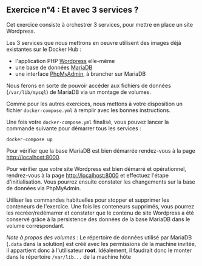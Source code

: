 ## Exercice n°4 : Et avec 3 services ?

Cet exercice consiste à orchestrer 3 services, pour mettre en place un site Wordpress.

Les 3 services que nous mettrons en oeuvre utilisent des images déjà existantes sur le Docker Hub :

  - l'application PHP [Wordpress](https://hub.docker.com/_/wordpress/) elle-même
  - une base de données [MariaDB](https://hub.docker.com/_/mariadb/)
  - une interface [PhpMyAdmin](https://hub.docker.com/r/phpmyadmin/phpmyadmin/), à brancher sur MariaDB

Nous ferons en sorte de pouvoir accéder aux fichiers de données (`/var/lib/mysql`) de MariaDB via un montage de volumes.

Comme pour les autres exercices, nous mettons à votre disposition un fichier `docker-compose.yml` à remplir avec les bonnes instructions.

Une fois votre `docker-compose.yml` finalisé, vous pouvez lancer la commande suivante pour démarrer tous les services :
```
docker-compose up
```

Pour vérifier que la base MariaDB est bien démarrée rendez-vous à la page [http://localhost:8000](http://localhost:8080).

Pour vérifier que votre site Wordpress est bien démarré et opérationnel, rendrez-vous à la page [http://localhost:8000](http://localhost:8000) et effectuez l'étape d'initialisation. Vous pourrez ensuite constater les changements sur la base de données via PhpMyAdmin.

Utiliser les commandes habituelles pour stopper et supprimer les conteneurs de l'exercice. Une fois les conteneurs supprimés, vous pourrez les recréer/redémarrer et constater que le contenu de site Wordpress a été conservé grâce à la persistence des données de la base MariaDB dans le volume correspondant.

*Note à propos des volumes :* Le répertoire de données utilisé par MariaDB (`.data` dans la solution) est créé avec les permissions de la machine invitée, il appartient donc à l'utilisateur **root**.  Idéalement, il faudrait donc le monter dans le répertoire `/var/lib...` de la machine hôte
